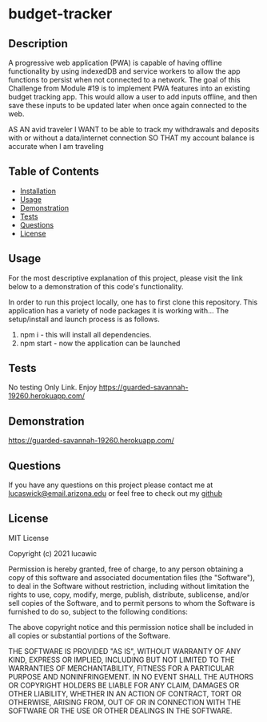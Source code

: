# budget-tracker

## Description
A progressive web application (PWA) is capable of having offline functionality by using indexedDB and service workers to allow the app functions to persist when not connected to a network. The goal of this Challenge from Module #19 is to implement PWA features into an existing budget tracking app. This would allow a user to add inputs offline, and then save these inputs to be updated later when once again connected to the web. 

AS AN avid traveler
I WANT to be able to track my withdrawals and deposits with or without a data/internet connection
SO THAT my account balance is accurate when I am traveling 

## Table of Contents
* [Installation](#installation)
* [Usage](#usage)
* [Demonstration](#demonstration)
* [Tests](#tests)
* [Questions](#questions)
* [License](#license)

## Usage
For the most descriptive explanation of this project, please visit the link below to a demonstration of this code's functionality.

In order to run this project locally, one has to first clone this repository. This application has a variety of node packages it is working with... The setup/install and launch process is as follows.

1. npm i - this will install all dependencies. 
2. npm start - now the application can be launched

## Tests
No testing Only Link. Enjoy
https://guarded-savannah-19260.herokuapp.com/

## Demonstration
https://guarded-savannah-19260.herokuapp.com/

## Questions
If you have any questions on this project please contact me at
lucaswick@email.arizona.edu
or feel free to check out my [github](https://github.com/lucawic)


## License
MIT License

Copyright (c) 2021 lucawic

Permission is hereby granted, free of charge, to any person obtaining a copy
of this software and associated documentation files (the "Software"), to deal
in the Software without restriction, including without limitation the rights
to use, copy, modify, merge, publish, distribute, sublicense, and/or sell
copies of the Software, and to permit persons to whom the Software is
furnished to do so, subject to the following conditions:

The above copyright notice and this permission notice shall be included in all
copies or substantial portions of the Software.

THE SOFTWARE IS PROVIDED "AS IS", WITHOUT WARRANTY OF ANY KIND, EXPRESS OR
IMPLIED, INCLUDING BUT NOT LIMITED TO THE WARRANTIES OF MERCHANTABILITY,
FITNESS FOR A PARTICULAR PURPOSE AND NONINFRINGEMENT. IN NO EVENT SHALL THE
AUTHORS OR COPYRIGHT HOLDERS BE LIABLE FOR ANY CLAIM, DAMAGES OR OTHER
LIABILITY, WHETHER IN AN ACTION OF CONTRACT, TORT OR OTHERWISE, ARISING FROM,
OUT OF OR IN CONNECTION WITH THE SOFTWARE OR THE USE OR OTHER DEALINGS IN THE
SOFTWARE.

